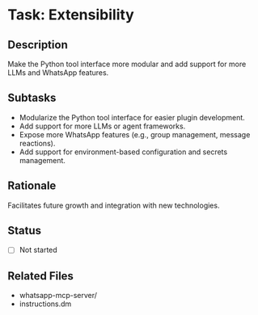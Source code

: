 # Task: Extensibility

## Description
Make the Python tool interface more modular and add support for more LLMs and WhatsApp features.

## Subtasks
- Modularize the Python tool interface for easier plugin development.
- Add support for more LLMs or agent frameworks.
- Expose more WhatsApp features (e.g., group management, message reactions).
- Add support for environment-based configuration and secrets management.

## Rationale
Facilitates future growth and integration with new technologies.

## Status
- [ ] Not started

## Related Files
- whatsapp-mcp-server/
- instructions.dm 